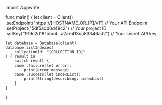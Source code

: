 import Appwrite

func main() {
    let client = Client()
      .setEndpoint("https://[HOSTNAME_OR_IP]/v1") // Your API Endpoint
      .setProject("5df5acd0d48c2") // Your project ID
      .setKey("919c2d18fb5d4...a2ae413da83346ad2") // Your secret API key

    let database = Database(client)
    database.listIndexes(
        collectionId: "[COLLECTION_ID]"
    ) { result in
        switch result {
        case .failure(let error):
            print(error.message)
        case .success(let indexList):
            print(String(describing: indexList)
        }
    }
}
